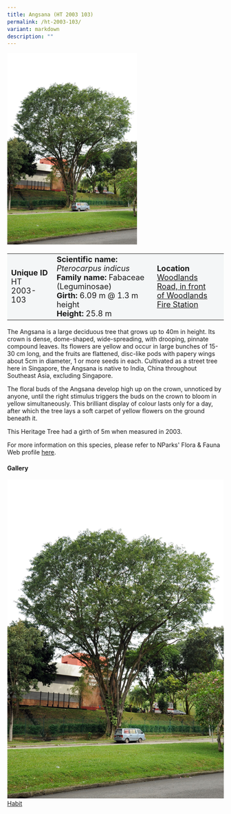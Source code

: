 ```yaml
---
title: Angsana (HT 2003 103)
permalink: /ht-2003-103/
variant: markdown
description: ""
---
```

<div class="isomer-image-wrapper">
<img style="width: 60%" src="/images/Heritage_trees_photos/pteind_ht2003-103_habit.jpg">
</div><table style="minWidth: 100px; font-size: 18px; background: #F4F6F7">
<tbody><tr>
<td rowspan="1" colspan="1">
<strong>Unique ID</strong>
<br>HT 2003-103
</td>
<td rowspan="1" colspan="1">
	<strong>Scientific name:</strong> <em>Pterocarpus indicus</em>
<br><strong>Family name: </strong>Fabaceae (Leguminosae)
<br><strong>Girth: </strong>6.09 m @ 1.3 m height
<br><strong>Height: </strong>25.8 m
</td>
<td rowspan="1" colspan="1">
<strong>Location</strong><a href="https://www.onemap.gov.sg/?lat=1.4307390000009375&amp;lng=103.76189699999573">
 <br>Woodlands Road, in front<br>of Woodlands Fire Station</a>
</td>
</tr>
</tbody>
</table>
<p>The Angsana is a large deciduous tree that grows up to 40m in height. Its crown is dense, dome-shaped, wide-spreading, with drooping, pinnate compound leaves. Its flowers are yellow and occur in large bunches of 15-30 cm long, and the fruits are flattened, disc-like pods with papery wings about 5cm in diameter, 1 or more seeds in each. Cultivated as a street tree here in Singapore, the Angsana is native to India, China throughout Southeast Asia, excluding Singapore.</p>
  
<p>The floral buds of the Angsana develop high up on the crown, unnoticed by anyone, until the right stimulus triggers the buds on the crown to bloom in yellow simultaneously. This brilliant display of colour lasts only for a day, after which the tree lays a soft carpet of yellow flowers on the ground beneath it.</p>
	
<p>This Heritage Tree had a girth of 5m when measured in 2003.</p>

<p>For more information on this species, please refer to NParks' Flora &amp; Fauna Web profile <a href="https://www.nparks.gov.sg/florafaunaweb/flora/3/0/3093">here</a>.</p>

<h4><b>Gallery</b></h4>
<div class="isomer-card-grid">
<a href="/images/Heritage_trees_photos/pteind_ht2003-103_habit.jpg" class="isomer-card">
<div class="isomer-card-image">
<div class="isomer-image-wrapper"><img src="/images/Heritage_trees_photos/pteind_ht2003-103_habit.jpg"></div></div>
<div class="isomer-card-body"><div class="isomer-card-title">Habit</div></div></a><p></p></div>